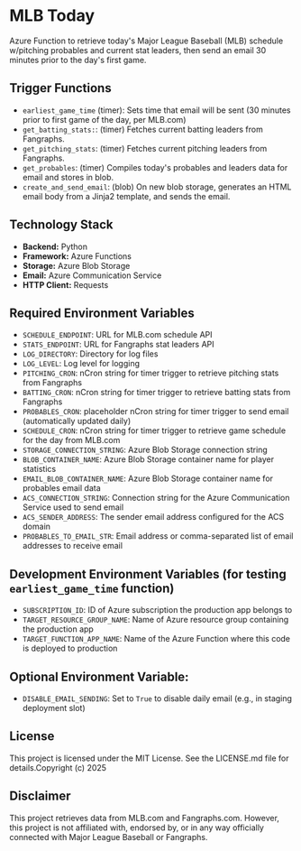 # MLB Today

Azure Function to retrieve today's Major League Baseball (MLB) schedule w/pitching probables and current stat leaders, then send an email 30 minutes prior to the day's first game.

## Trigger Functions

*   `earliest_game_time` (timer): Sets time that email will be sent (30 minutes prior to first game of the day, per MLB.com)
*   `get_batting_stats:`: (timer) Fetches current batting leaders from Fangraphs.
*   `get_pitching_stats`: (timer) Fetches current pitching leaders from Fangraphs.
*   `get_probables`: (timer) Compiles today's probables and leaders data for email and stores in blob.
*   `create_and_send_email`: (blob) On new blob storage, generates an HTML email body from a Jinja2 template, and sends the email.

## Technology Stack

*   **Backend:** Python
*   **Framework:** Azure Functions
*   **Storage:** Azure Blob Storage
*   **Email:** Azure Communication Service
*   **HTTP Client:** Requests

## Required Environment Variables

*   `SCHEDULE_ENDPOINT`: URL for MLB.com schedule API
*   `STATS_ENDPOINT`: URL for Fangraphs stat leaders API
*   `LOG_DIRECTORY`: Directory for log files
*   `LOG_LEVEL`: Log level for logging
*   `PITCHING_CRON`: nCron string for timer trigger to retrieve pitching stats from Fangraphs
*   `BATTING_CRON`: nCron string for timer trigger to retrieve batting stats from Fangraphs
*   `PROBABLES_CRON`: placeholder nCron string for timer trigger to send email (automatically updated daily)
*   `SCHEDULE_CRON`: nCron string for timer trigger to retrieve game schedule for the day from MLB.com
*   `STORAGE_CONNECTION_STRING`: Azure Blob Storage connection string
*   `BLOB_CONTAINER_NAME`: Azure Blob Storage container name for player statistics
*   `EMAIL_BLOB_CONTAINER_NAME`: Azure Blob Storage container name for probables email data
*   `ACS_CONNECTION_STRING`: Connection string for the Azure Communication Service used to send email
*   `ACS_SENDER_ADDRESS`: The sender email address configured for the ACS domain
*   `PROBABLES_TO_EMAIL_STR`: Email address or comma-separated list of email addresses to receive email

## Development Environment Variables (for testing `earliest_game_time` function)
  
*   `SUBSCRIPTION_ID`: ID of Azure subscription the production app belongs to
*   `TARGET_RESOURCE_GROUP_NAME`: Name of Azure resource group containing the production app
*   `TARGET_FUNCTION_APP_NAME`: Name of the Azure Function where this code is deployed to production

## Optional Environment Variable:

*   `DISABLE_EMAIL_SENDING`: Set to `True` to disable daily email (e.g., in staging deployment slot)

## License

This project is licensed under the MIT License. See the LICENSE.md file for details.Copyright (c) 2025

## Disclaimer

This project retrieves data from MLB.com and Fangraphs.com. However, this project is not affiliated with, endorsed by, or in any way officially connected with Major League Baseball or Fangraphs.